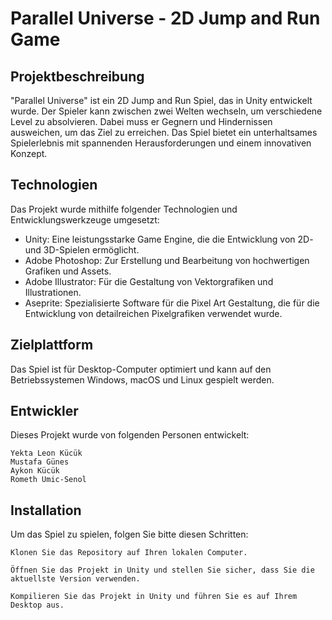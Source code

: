 # Parallel Universe - 2D Jump and Run Game

## Projektbeschreibung

"Parallel Universe" ist ein 2D Jump and Run Spiel, das in Unity entwickelt wurde. Der Spieler kann zwischen zwei Welten wechseln, um verschiedene Level zu absolvieren. Dabei muss er Gegnern und Hindernissen ausweichen, um das Ziel zu erreichen. Das Spiel bietet ein unterhaltsames Spielerlebnis mit spannenden Herausforderungen und einem innovativen Konzept.

## Technologien

Das Projekt wurde mithilfe folgender Technologien und Entwicklungswerkzeuge umgesetzt:
- Unity: Eine leistungsstarke Game Engine, die die Entwicklung von 2D- und 3D-Spielen ermöglicht.
- Adobe Photoshop: Zur Erstellung und Bearbeitung von hochwertigen Grafiken und Assets.
- Adobe Illustrator: Für die Gestaltung von Vektorgrafiken und Illustrationen.
- Aseprite: Spezialisierte Software für die Pixel Art Gestaltung, die für die Entwicklung von detailreichen Pixelgrafiken verwendet wurde.

## Zielplattform

Das Spiel ist für Desktop-Computer optimiert und kann auf den Betriebssystemen Windows, macOS und Linux gespielt werden.


## Entwickler

Dieses Projekt wurde von folgenden Personen entwickelt:

    Yekta Leon Kücük
    Mustafa Günes
    Aykon Kücük
    Rometh Umic-Senol

## Installation

Um das Spiel zu spielen, folgen Sie bitte diesen Schritten:

    Klonen Sie das Repository auf Ihren lokalen Computer.

    Öffnen Sie das Projekt in Unity und stellen Sie sicher, dass Sie die aktuellste Version verwenden.

    Kompilieren Sie das Projekt in Unity und führen Sie es auf Ihrem Desktop aus.
